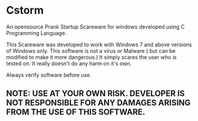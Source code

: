 # Cstorm
An opensource Prank Startup Scareware for windows developed using C Programming Language.

This Scareware was developed to work with Windows 7 and above versions of Windows only.
This software is not a virus or Malware ( but can be modified to make it more dangerous.) It simply scares the user who is tested on. It really doesn't do any harm on it's own.

Always verify software before use.

<h2>NOTE: USE AT YOUR OWN RISK. DEVELOPER IS NOT RESPONSIBLE FOR ANY DAMAGES ARISING FROM THE USE OF THIS SOFTWARE.</h2>
